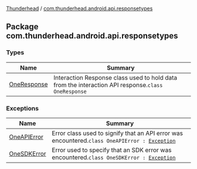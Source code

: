 [Thunderhead](../index.md) / [com.thunderhead.android.api.responsetypes](./index.md)

## Package com.thunderhead.android.api.responsetypes

### Types

| Name | Summary |
|---|---|
| [OneResponse](-one-response/index.md) | Interaction Response class used to hold data from the interaction API response.`class OneResponse` |

### Exceptions

| Name | Summary |
|---|---|
| [OneAPIError](-one-a-p-i-error/index.md) | Error class used to signify that an API error was encountered.`class OneAPIError : `[`Exception`](https://kotlinlang.org/api/latest/jvm/stdlib/kotlin/-exception/index.html) |
| [OneSDKError](-one-s-d-k-error/index.md) | Error used to specify that an SDK error was encountered.`class OneSDKError : `[`Exception`](https://kotlinlang.org/api/latest/jvm/stdlib/kotlin/-exception/index.html) |
